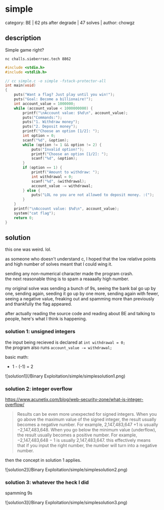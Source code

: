 # simple
category: BE | 62 pts after degrade | 47 solves | author: chowgz

## description
Simple game right?

`nc challs.sieberrsec.tech 8862`

```c
#include <stdio.h>
#include <stdlib.h>

// cc simple.c -o simple -fstack-protector-all
int main(void)
{
	puts("Want a flag? Just play until you win!");
	puts("Goal: Become a billionaire!");
	int account_value = 1000000;
	while (account_value < 1000000000) {
		printf("\nAccount value: $%d\n", account_value);
		puts("Commands:");
		puts("1. Withdraw money");
		puts("2. Deposit money");
		printf("Choose an option [1/2]: ");
		int option = 0;
		scanf("%d", &option);
		while (option != 1 && option != 2) {
			puts("Invalid option!");
			printf("Choose an option [1/2]: ");
			scanf("%d", &option);
		}
		if (option == 1) {
			printf("Amount to withdraw: ");
			int withdrawal = 0;
			scanf("%d", &withdrawal);
			account_value -= withdrawal;
		} else {
			puts("LOL no you are not allowed to deposit money. :(");
		}
	}
	printf("\nAccount value: $%d\n", account_value);
	system("cat flag");
	return 0;
}
```

## solution
this one was weird. lol. 

as someone who doesn't understand c, I hoped that the low relative points and high number of solves meant that I could wing it. 

sending any non-numerical character made the program crash. <br>
the next reasonable thing is to spam a reaaaally high number. 

my original solve was sending a bunch of 9s, seeing the bank bal go up by one, sending again, seeding it go up by one more, sending again with fewer, seeing a negative value, freaking out and spamming more than previously and thankfully the flag appeared. 

after actually reading the source code and reading about BE and talking to people, here's what I think is happening.

### solution 1: unsigned integers
the input being recieved is declared at `int withdrawal = 0;` <br> 
the program also runs `account_value -= withdrawal;`<br>

basic math:
- 1 - (-1) = 2

![solution1](/Binary Exploitation/simple/simplesolution1.png)

### solution 2: integer overflow
<https://www.acunetix.com/blog/web-security-zone/what-is-integer-overflow/>
> Results can be even more unexpected for signed integers. When you go above the maximum value of the signed integer, the result usually becomes a negative number. For example, 2,147,483,647 +1 is usually −2,147,483,648. When you go below the minimum value (underflow), the result usually becomes a positive number. For example, −2,147,483,648 − 1 is usually 2,147,483,647.
this effectively means that if you input the right number, the number will turn into a negative number.

then the concept in solution 1 applies.

![solution2](/Binary Exploitation/simple/simplesolution2.png)

### solution 3: whatever the heck I did
spamming 9s

![solution3](/Binary Exploitation/simple/simplesolution3.png)
